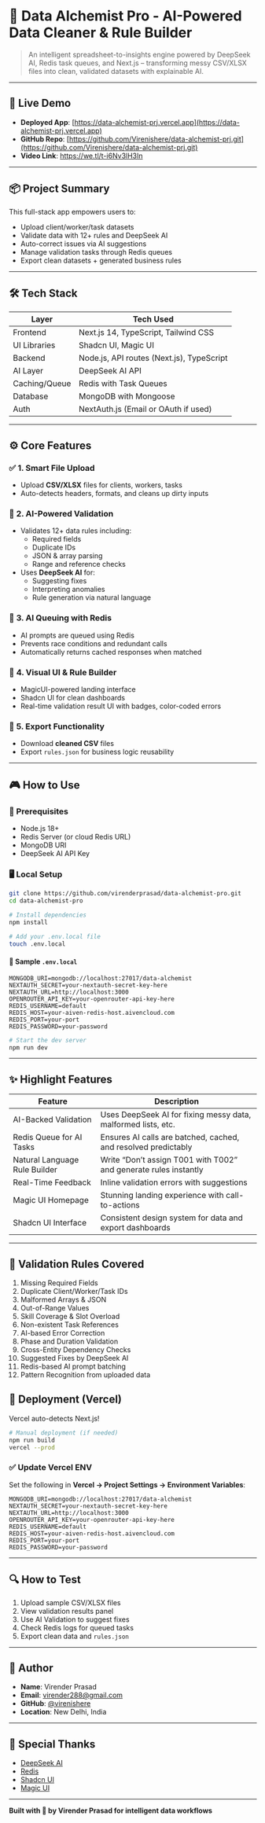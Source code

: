 # 🧠 Data Alchemist Pro - AI-Powered Data Cleaner & Rule Builder

> An intelligent spreadsheet-to-insights engine powered by DeepSeek AI, Redis task queues, and Next.js – transforming messy CSV/XLSX files into clean, validated datasets with explainable AI.

---

## 🚀 **Live Demo**
- **Deployed App**: [https://data-alchemist-prj.vercel.app](https://data-alchemist-prj.vercel.app)
- **GitHub Repo**: [https://github.com/Virenishere/data-alchemist-prj.git](https://github.com/Virenishere/data-alchemist-prj.git)
- **Video Link**: https://we.tl/t-i6Nv3lH3In


---

## 📦 **Project Summary**

This full-stack app empowers users to:
- Upload client/worker/task datasets
- Validate data with 12+ rules and DeepSeek AI
- Auto-correct issues via AI suggestions
- Manage validation tasks through Redis queues
- Export clean datasets + generated business rules

---

## 🛠 **Tech Stack**

| Layer        | Tech Used                                    |
|--------------|-----------------------------------------------|
| Frontend     | Next.js 14, TypeScript, Tailwind CSS          |
| UI Libraries | Shadcn UI, Magic UI                           |
| Backend      | Node.js, API routes (Next.js), TypeScript     |
| AI Layer     | DeepSeek AI API                               |
| Caching/Queue| Redis with Task Queues                        |
| Database     | MongoDB with Mongoose                         |
| Auth         | NextAuth.js (Email or OAuth if used)          |

---

## ⚙️ **Core Features**

### ✅ **1. Smart File Upload**
- Upload **CSV/XLSX** files for clients, workers, tasks
- Auto-detects headers, formats, and cleans up dirty inputs

### 🧠 **2. AI-Powered Validation**
- Validates 12+ data rules including:
  - Required fields
  - Duplicate IDs
  - JSON & array parsing
  - Range and reference checks
- Uses **DeepSeek AI** for:
  - Suggesting fixes
  - Interpreting anomalies
  - Rule generation via natural language

### 🔁 **3. AI Queuing with Redis**
- AI prompts are queued using Redis
- Prevents race conditions and redundant calls
- Automatically returns cached responses when matched

### 🧩 **4. Visual UI & Rule Builder**
- MagicUI-powered landing interface
- Shadcn UI for clean dashboards
- Real-time validation result UI with badges, color-coded errors

### 💾 **5. Export Functionality**
- Download **cleaned CSV** files
- Export `rules.json` for business logic reusability

---

## 🎮 **How to Use**

### 🔧 Prerequisites
- Node.js 18+
- Redis Server (or cloud Redis URL)
- MongoDB URI
- DeepSeek AI API Key

### 🖥️ Local Setup

```bash
git clone https://github.com/virenderprasad/data-alchemist-pro.git
cd data-alchemist-pro

# Install dependencies
npm install

# Add your .env.local file
touch .env.local
````

#### 🧬 Sample `.env.local`

```env
MONGODB_URI=mongodb://localhost:27017/data-alchemist
NEXTAUTH_SECRET=your-nextauth-secret-key-here
NEXTAUTH_URL=http://localhost:3000
OPENROUTER_API_KEY=your-openrouter-api-key-here
REDIS_USERNAME=default
REDIS_HOST=your-aiven-redis-host.aivencloud.com
REDIS_PORT=your-port
REDIS_PASSWORD=your-password
```

```bash
# Start the dev server
npm run dev
```

---

## ✨ **Highlight Features**

| Feature                       | Description                                                      |
| ----------------------------- | ---------------------------------------------------------------- |
| AI-Backed Validation          | Uses DeepSeek AI for fixing messy data, malformed lists, etc.    |
| Redis Queue for AI Tasks      | Ensures AI calls are batched, cached, and resolved predictably   |
| Natural Language Rule Builder | Write “Don’t assign T001 with T002” and generate rules instantly |
| Real-Time Feedback            | Inline validation errors with suggestions                        |
| Magic UI Homepage             | Stunning landing experience with call-to-actions                 |
| Shadcn UI Interface           | Consistent design system for data and export dashboards          |

---

## 🧪 **Validation Rules Covered**

1. Missing Required Fields
2. Duplicate Client/Worker/Task IDs
3. Malformed Arrays & JSON
4. Out-of-Range Values
5. Skill Coverage & Slot Overload
6. Non-existent Task References
7. AI-based Error Correction
8. Phase and Duration Validation
9. Cross-Entity Dependency Checks
10. Suggested Fixes by DeepSeek AI
11. Redis-based AI prompt batching
12. Pattern Recognition from uploaded data



## 🚀 **Deployment (Vercel)**

Vercel auto-detects Next.js!

```bash
# Manual deployment (if needed)
npm run build
vercel --prod
```

### ✅ Update Vercel ENV

Set the following in **Vercel → Project Settings → Environment Variables**:

```env
MONGODB_URI=mongodb://localhost:27017/data-alchemist
NEXTAUTH_SECRET=your-nextauth-secret-key-here
NEXTAUTH_URL=http://localhost:3000
OPENROUTER_API_KEY=your-openrouter-api-key-here
REDIS_USERNAME=default
REDIS_HOST=your-aiven-redis-host.aivencloud.com
REDIS_PORT=your-port
REDIS_PASSWORD=your-password
```

---

## 🔍 **How to Test**

1. Upload sample CSV/XLSX files
2. View validation results panel
3. Use AI Validation to suggest fixes
4. Check Redis logs for queued tasks
5. Export clean data and `rules.json`

---

## 👤 **Author**

* **Name**: Virender Prasad
* **Email**: [virender288@gmail.com](mailto:virender288@gmail.com)
* **GitHub**: [@virenishere](https://github.com/Virenishere)
* **Location**: New Delhi, India

---

## 🧠 Special Thanks

* [DeepSeek AI](https://deepseek.com)
* [Redis](https://redis.io/)
* [Shadcn UI](https://ui.shadcn.com)
* [Magic UI](https://magicui.design)

---

**Built with 🚀 by Virender Prasad for intelligent data workflows**

